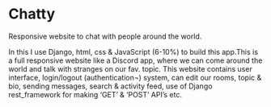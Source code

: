# Chatty
Responsive website to chat with people around the world.

In this I use Django, html, css & JavaScript (6-10%) to build this app.This is a full responsive website like a Discord app, where we can come around the world and talk with stranges on our fav. topic. This website contains user interface, login/logout (authentication¬) system, can edit our rooms, topic & bio, sending messages, search & activity feed, use of Django rest_framework for making ‘GET’ & ‘POST’ API’s etc.

